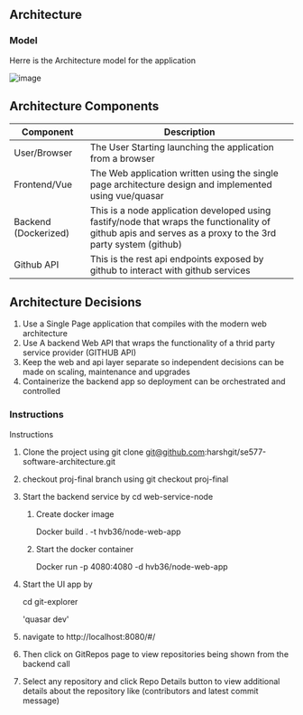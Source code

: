 

## Architecture

### Model

Herre is the Architecture model for the application

![image](https://user-images.githubusercontent.com/3461182/167307621-50833008-61a1-43e6-befa-e6e86eb71a73.png)

## Architecture Components

| Component | Description |
| --------- | ----------- |
| User/Browser   |  The User Starting launching the application from a browser |
| Frontend/Vue | The Web application written using the single page architecture design and implemented using vue/quasar |
| Backend (Dockerized) | This is a node application developed using fastify/node that wraps the functionality of github apis and serves as a proxy to the 3rd party system (github)  |
| Github API | This is the rest api endpoints exposed by github to interact with github services |

## Architecture Decisions

1. Use a Single Page application that compiles with the modern web architecture
2. Use A backend Web API that wraps the functionality of a thrid party service provider (GITHUB API)
3. Keep the web and api layer separate so independent decisions can be made on scaling, maintenance and upgrades
4. Containerize the backend app so deployment can be orchestrated and controlled

### Instructions

Instructions

1. Clone the project using git clone git@github.com:harshgit/se577-software-architecture.git
2. checkout proj-final branch using git checkout proj-final
3. Start the backend service by
   cd web-service-node

   1. Create docker image

      Docker build . -t hvb36/node-web-app


   2. Start the docker container

      Docker run -p 4080:4080 -d hvb36/node-web-app


4. Start the UI app by

   cd git-explorer
   
   'quasar dev'
   
5. navigate to http://localhost:8080/#/
6. Then click on GitRepos page to view repositories being shown from the backend call
7. Select any repository and click Repo Details button to view additional details about the repository like (contributors and latest commit message)



